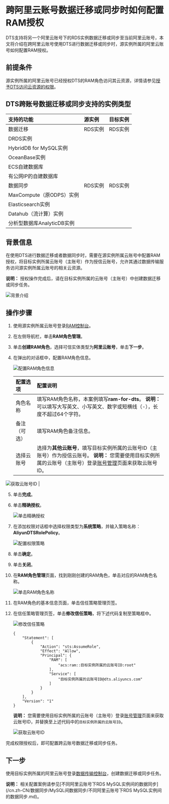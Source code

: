 # 跨阿里云账号数据迁移或同步时如何配置RAM授权

DTS支持将另一个阿里云账号下的RDS实例数据迁移或同步至当前阿里云账号，本文将介绍在跨阿里云账号使用DTS进行数据迁移或同步时，源实例所属的阿里云账号如何配置RAM授权。

## 前提条件

源实例所属的阿里云账号已经授权DTS的RAM角色访问其云资源，详情请参见[授予DTS访问云资源的权限](/cn.zh-CN/访问控制/授予DTS访问云资源的权限.md)。

## DTS跨账号数据迁移或同步支持的实例类型

|支持的功能|源实例|目标实例|
|:----|:--|:---|
|数据迁移|RDS实例|RDS实例|
|DRDS实例|
|HybridDB for MySQL实例|
|OceanBase实例|
|ECS自建数据库|
|有公网IP的自建数据库|
|数据同步|RDS实例|RDS实例|
|MaxCompute（原ODPS）实例|
|Elasticsearch实例|
|Datahub（流计算）实例|
|分析型数据库AnalyticDB实例|

## 背景信息

在使用DTS进行数据迁移或者数据同步时，需要在源实例所属云账号中配置RAM授权，将目标实例所属云账号（主账号）作为授信云账号，允许其通过数据传输服务访问源实例所属云账号的相关云资源。

**说明：** 授权操作完成后，请在目标实例所属的云账号（主账号）中创建数据迁移或同步任务。

![背景介绍](https://static-aliyun-doc.oss-accelerate.aliyuncs.com/assets/img/zh-CN/2717571951/p44890.png)

## 操作步骤

1.  使用源实例所属云账号登录[RAM控制台](https://ram.console.aliyun.com/)。
2.  在左侧导航栏，单击**RAM角色管理**。
3.  单击**创建RAM角色**，选择可信实体类型为**阿里云账号**，单击**下一步**。
4.  在弹出的对话框中，配置RAM角色信息。

    ![配置RAM角色信息](https://static-aliyun-doc.oss-accelerate.aliyuncs.com/assets/img/zh-CN/5454884951/p44837.png)

    |配置选项|配置说明|
    |:---|:---|
    |角色名称|填写RAM角色名称，本案例填写**ram-for-dts**。 **说明：** 可以填写大写英文、小写英文、数字或短横线（-），长度不超过64个字符。 |
    |备注（可选）|填写RAM角色备注信息。|
    |选择云账号|选择为**其他云账号**，填写目标实例所属的云账号ID（主账号）作为授信云账号。 **说明：** 您需要使用目标实例所属的云账号（主账号）登录[账号管理](https://account.console.aliyun.com/#/secure)页面来获取云账号ID。

![获取云账号ID](https://static-aliyun-doc.oss-accelerate.aliyuncs.com/assets/img/zh-CN/8149459951/p44838.png) |

5.  单击**完成**。
6.  单击**精确授权**。

    ![单击精确授权](https://static-aliyun-doc.oss-accelerate.aliyuncs.com/assets/img/zh-CN/3717571951/p120781.png)

7.  在添加权限对话框中选择权限类型为**系统策略**，并输入策略名称：**AliyunDTSRolePolicy**。

    ![配置权限策略](https://static-aliyun-doc.oss-accelerate.aliyuncs.com/assets/img/zh-CN/5454884951/p44840.png)

8.  单击**确定**。
9.  单击**关闭**。
10. 在**RAM角色管理**页面，找到刚刚创建的RAM角色，单击对应的RAM角色名称。

    ![单击RAM角色名称](https://static-aliyun-doc.oss-accelerate.aliyuncs.com/assets/img/zh-CN/6454884951/p66567.png)

11. 在RAM角色的基本信息页面，单击信任策略管理页签。
12. 在信任策略管理页签，单击**修改信任策略**，将下述代码复制至策略框中。

    ![修改信任策略](https://static-aliyun-doc.oss-accelerate.aliyuncs.com/assets/img/zh-CN/6454884951/p67506.png)

    ```
    {
        "Statement": [
            {
                "Action": "sts:AssumeRole",
                "Effect": "Allow",
                "Principal": {
                    "RAM": [
                        "acs:ram::目标实例所属的云账号ID:root"
                    ],
                    "Service": [
                        "目标实例所属的云账号ID@dts.aliyuncs.com"
                    ]
                }
            }
        ],
        "Version": "1"
    }
    ```

    **说明：** 您需要使用目标实例所属的云账号（主账号）登录[账号管理](https://account.console.aliyun.com/#/secure)页面来获取云账号ID，并替换至上述代码中的`目标实例所属的云账号ID`。

    ![获取云账号ID](https://static-aliyun-doc.oss-accelerate.aliyuncs.com/assets/img/zh-CN/8149459951/p44838.png)


完成权限授权后，即可配置跨云账号数据迁移或同步任务。

## 下一步

使用目标实例所属的阿里云账号登录[数据传输控制台](https://dts.console.aliyun.com/)，创建数据迁移或同步任务。

**说明：** 相关配置案例请参见[不同阿里云账号下RDS MySQL实例间的数据同步](/cn.zh-CN/数据同步/MySQL间数据同步/不同阿里云账号下RDS MySQL实例间的数据同步.md)。

